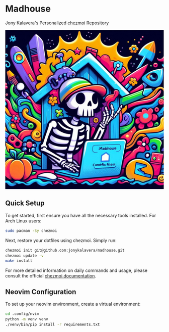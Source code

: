 # Madhouse

Jony Kalavera's Personalized [chezmoi](https://www.chezmoi.io) Repository

![Hero-banner](./Pictures/madhouse-hero-banner.jpg "Hero-banner")

## Quick Setup

To get started, first ensure you have all the necessary tools installed. For Arch Linux users:

```bash
sudo pacman -Sy chezmoi
```

Next, restore your dotfiles using chezmoi. Simply run:

```bash
chezmoi init git@github.com:jonykalavera/madhouse.git
chezmoi update -v
make install
```

For more detailed information on daily commands and usage, please consult the official [chezmoi documentation](https://www.chezmoi.io/user-guide/command-overview/#daily-commands).

## Neovim Configuration

To set up your neovim environment, create a virtual environment:

```bash
cd .config/nvim
python -m venv venv
./venv/bin/pip install -r requirements.txt
```
